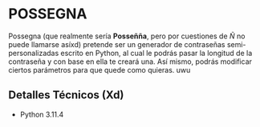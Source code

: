 # POSSEGNA
Possegna (que realmente sería **Posseñña**, pero por cuestiones de *Ñ* no puede llamarse asíxd) pretende ser un generador de contraseñas semi-personalizadas escrito en Python, al cual le podrás pasar la longitud de la contraseña y con base en ella te creará una. Así mismo, podrás modificar ciertos parámetros para que quede como quieras. uwu

## Detalles Técnicos (Xd)
* Python 3.11.4